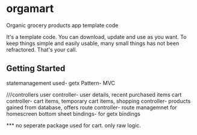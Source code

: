 # orgamart
Organic grocery products app template code

It's a template code. You can download, update and use as you want. To keep things simple and easily usable, many small things has not been refractored. That's your call. 

## Getting Started

statemanagement used- getx
Pattern- MVC

///controllers
user controller- user details, recent purchased items
cart controller- cart items, temporary cart items,
shopping controller- products gained from database, offers
route controller- route managemnet for homescreen bottom sheet
bindings- for getx bindings

*** no seperate package used for cart. only raw logic. 
